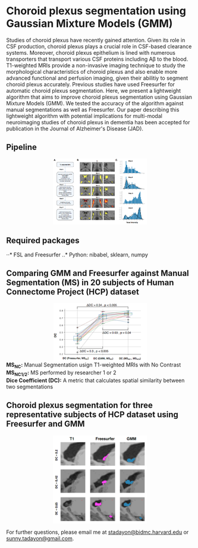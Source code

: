 # Choroid plexus segmentation using Gaussian Mixture Models (GMM)

Studies of choroid plexus have recently gained attention. Given its role in CSF production, choroid plexus plays a crucial role in CSF-based clearance systems. Moreover, choroid plexus epithelium is lined with numerous transporters that transport various CSF proteins including Aβ to the blood. T1-weighted MRIs provide a non-invasive imaging technique to study the morphological characteristics of choroid plexus and also enable more advanced functional and perfusion imaging, given their abilitiy to segment choroid plexus accurately. Previous studies have used Freesurfer for automatic choroid plexus segmentation. Here, we present a lightweight algorithm that aims to improve choroid plexus segmentation using Gaussian Mixture Models (GMM). We tested the accuracy of the algorithm against manual segmentations as well as Freesurfer. Our paper describing this lightweight algorithm with potential implications for multi-modal neuroimaging studies of choroid plexus in dementia has been accepted for publication in the Journal of Alzheimer's Disease (JAD). 
 
<h2>Pipeline</h2>

<img src="./docs/pipeline.png" style="display: block; margin-left: auto; margin-right: auto;width: 50%">

<h2> Required packages</h2>
⋅⋅* FSL and Freesurfer
..* Python: nibabel, sklearn, numpy 

<h2>Comparing GMM and Freesurfer against Manual Segmentation (MS) in 20 subjects of Human Connectome Project (HCP) dataset</h2>
<img src="./docs/performance.png" style="display: block; margin-left: auto; margin-right: auto;width: 50%">
<b>MS<sub>NC</sub>:</b> Manual Segmentation usign T1-weighted MRIs with No Contrast<br>
<b>MS<sub>NC1/2</sub>:</b> MS performed by researcher 1 or 2<br>
<b>Dice Coefficient (DC):</b> A metric that calculates spatial similarity between two segmentations

<h2>Choroid plexus segmentation for three representative subjects of HCP dataset using Freesurfer and GMM</h2> 
 <img src="./docs/samples.png" style="display: block; margin-left: auto; margin-right: auto;width: 50%">

For further questions, please email me at stadayon@bidmc.harvard.edu or sunny.tadayon@gmail.com. 




